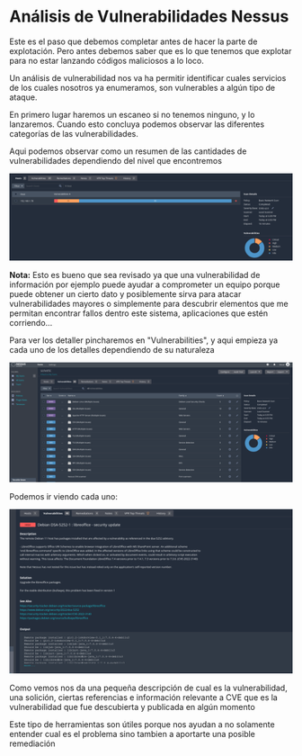 # Análisis de Vulnerabilidades Nessus

Este es el paso que debemos completar antes de hacer la parte de explotación. Pero antes debemos saber que es lo que tenemos que explotar para no estar lanzando códigos maliciosos a lo loco.

Un análisis de vulnerabilidad nos va ha permitir identificar cuales servicios de los cuales nosotros ya enumeramos, son vulnerables a algún tipo de ataque.

En primero lugar haremos un escaneo si no tenemos ninguno, y lo lanzaremos. Cuando esto concluya podemos observar las diferentes categorías de las vulnerabilidades.

Aqui podemos observar como un resumen de las cantidades de vulnerabilidades dependiendo del nivel que encontremos

![image](../images/SAD/1.png)

**Nota:** Esto es bueno que sea revisado ya que una vulnerabilidad de información por ejemplo puede ayudar a comprometer un equipo porque puede obtener un cierto dato y posiblemente sirva para atacar vulnerabilidades mayores o simplemente para descubrir elementos que me permitan encontrar fallos dentro este sistema, aplicaciones que estén corriendo...

Para ver los detaller pincharemos en "Vulnerabilities", y aqui empieza ya cada uno de los detalles dependiendo de su naturaleza

![image](../images/SAD/2.png)

Podemos ir viendo cada uno:

![image](../images/SAD/3.png)

Como vemos nos da una pequeña descripción de cual es la vulnerabilidad, una solición, ciertas referencias e información relevante a CVE que es la vulnerabilidad que fue descubierta y publicada en algún momento


Este tipo de herramientas son útiles porque nos ayudan a no solamente entender cual es el problema sino tambien a aportarte una posible remediación  